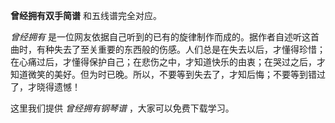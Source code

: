 

**曾经拥有双手简谱** 和五线谱完全对应。

_曾经拥有_
是一位网友依据自己听到的已有的旋律制作而成的。据作者自述听这首曲时，有种失去了至关重要的东西般的伤感。人们总是在失去以后，才懂得珍惜；在心痛过后，才懂得保护自己；在悲伤之中，才知道快乐的由衷；在哭过之后，才知道微笑的美好。但为时已晚。所以，不要等到失去了，才知后悔；不要等到错过了，才晓得遗憾！

这里我们提供 _曾经拥有钢琴谱_ ，大家可以免费下载学习。

